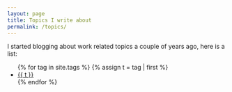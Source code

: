 ```yaml
---
layout: page
title: Topics I write about
permalink: /topics/
---
```


I started blogging about work related topics a couple of years ago, here is a list:
 
<ul>
{% for tag in site.tags %}
  {% assign t = tag | first %}
  <li><a href="/topics/{{ t | downcase }}">{{ t }}</a></li>
{% endfor %}
</ul>
